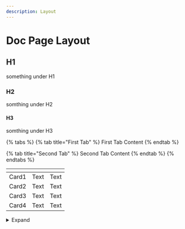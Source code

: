 ```yaml
---
description: Layout
---
```


# Doc Page Layout

## H1

something under H1

### H2

somthing under H2

#### H3

somthing under H3

{% tabs %}
{% tab title="First Tab" %}
First Tab Content
{% endtab %}

{% tab title="Second Tab" %}
Second Tab Content
{% endtab %}
{% endtabs %}

<table data-view="cards"><thead><tr><th></th><th></th><th></th></tr></thead><tbody><tr><td>Card1</td><td>Text</td><td>Text</td></tr><tr><td>Card2</td><td>Text</td><td>Text</td></tr><tr><td>Card3</td><td>Text</td><td>Text</td></tr><tr><td>Card4</td><td>Text</td><td>Text</td></tr></tbody></table>

<details>

<summary>Expand</summary>

Content

</details>
